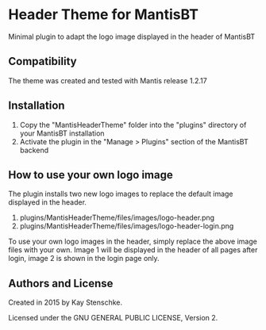 Header Theme for MantisBT
=========================

Minimal plugin to adapt the logo image displayed in the header of MantisBT


Compatibility
-------------

The theme was created and tested with Mantis release 1.2.17


Installation
------------

1. Copy the "MantisHeaderTheme" folder into the "plugins" directory of your MantisBT installation
2. Activate the plugin in the "Manage > Plugins" section of the MantisBT backend


How to use your own logo image
------------------------------

The plugin installs two new logo images to replace the default image displayed in the header.
1. plugins/MantisHeaderTheme/files/images/logo-header.png
2. plugins/MantisHeaderTheme/files/images/logo-header-login.png

To use your own logo images in the header, simply replace the above image files with your own.
Image 1 will be displayed in the header of all pages after login, image 2 is shown in the login page only.


Authors and License
-------------------

Created in 2015 by Kay Stenschke.

Licensed under the GNU GENERAL PUBLIC LICENSE, Version 2.